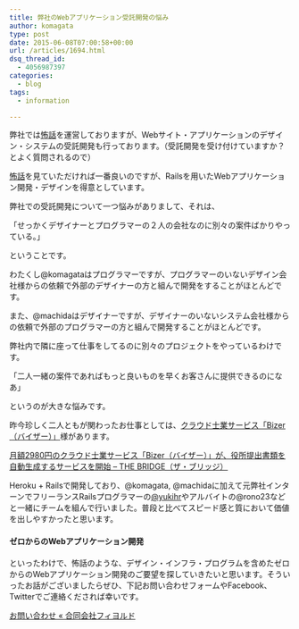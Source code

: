 ```yaml
---
title: 弊社のWebアプリケーション受託開発の悩み
author: komagata
type: post
date: 2015-06-08T07:00:58+00:00
url: /articles/1694.html
dsq_thread_id:
  - 4056987397
categories:
  - blog
tags:
  - information

---
```

弊社では<a href="http://kowabana.jp" target="_blank">怖話</a>を運営しておりますが、Webサイト・アプリケーションのデザイン・システムの受託開発も行っております。（受託開発を受け付けていますか？とよく質問されるので）

<a href="http://kowabana.jp" target="_blank">怖話</a>を見ていただければ一番良いのですが、Railsを用いたWebアプリケーション開発・デザインを得意としています。

弊社での受託開発について一つ悩みがありまして、それは、

「せっかくデザイナーとプログラマーの２人の会社なのに別々の案件ばかりやっている。」

ということです。

わたくし@komagataはプログラマーですが、プログラマーのいないデザイン会社様からの依頼で外部のデザイナーの方と組んで開発をすることがほとんどです。

また、@machidaはデザイナーですが、デザイナーのいないシステム会社様からの依頼で外部のプログラマーの方と組んで開発することがほとんどです。

弊社内で隣に座って仕事をしてるのに別々のプロジェクトをやっているわけです。

「二人一緒の案件であればもっと良いものを早くお客さんに提供できるのになあ」

というのが大きな悩みです。

昨今珍しく二人ともが関わったお仕事としては、<a href="https://bg-bizer.jp" target="_blank">クラウド士業サービス「Bizer（バイザー）」</a>様があります。

[月額2980円のクラウド士業サービス「Bizer（バイザー）」が、役所提出書類を自動生成するサービスを開始 &#8211; THE BRIDGE（ザ・ブリッジ）][1]

Heroku + Railsで開発しており、@komagata, @machidaに加えて元弊社インターンでフリーランスRailsプログラマーの<a href="https://twitter.com/yukihr" target="_blank">@yukihr</a>やアルバイトの@rono23などと一緒にチームを組んで行いました。普段と比べてスピード感と質において価値を出しやすかったと思います。

#### ゼロからのWebアプリケーション開発

といったわけで、怖話のような、デザイン・インフラ・プログラムを含めたゼロからのWebアプリケーション開発のご要望を探していきたいと思います。そういったお話がございましたらぜひ、下記お問い合わせフォームやFacebook、Twitterでご連絡くだされば幸いです。

[お問い合わせ « 合同会社フィヨルド][2]

 [1]: http://thebridge.jp/2014/07/bizer
 [2]: http://fjord.jp/inquiry